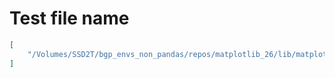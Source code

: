 # Test file name

```json
[
    "/Volumes/SSD2T/bgp_envs_non_pandas/repos/matplotlib_26/lib/matplotlib/tests/test_axes.py"
]
```
